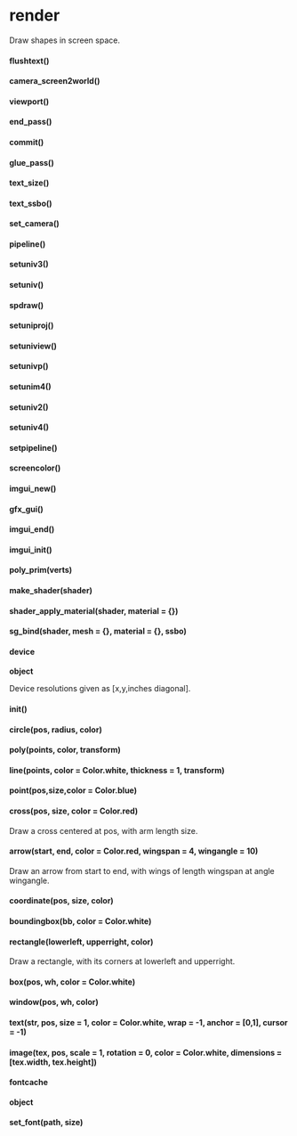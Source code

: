 # render
Draw shapes in screen space.
#### flushtext()



#### camera_screen2world()



#### viewport()



#### end_pass()



#### commit()



#### glue_pass()



#### text_size()



#### text_ssbo()



#### set_camera()



#### pipeline()



#### setuniv3()



#### setuniv()



#### spdraw()



#### setuniproj()



#### setuniview()



#### setunivp()



#### setunim4()



#### setuniv2()



#### setuniv4()



#### setpipeline()



#### screencolor()



#### imgui_new()



#### gfx_gui()



#### imgui_end()



#### imgui_init()



#### poly_prim(verts)



#### make_shader(shader)



#### shader_apply_material(shader, material = {})



#### sg_bind(shader, mesh = {}, material = {}, ssbo)



#### device
**object**

Device resolutions given as [x,y,inches diagonal].

#### init()



#### circle(pos, radius, color)



#### poly(points, color, transform)



#### line(points, color = Color.white, thickness = 1, transform)



#### point(pos,size,color = Color.blue)



#### cross(pos, size, color = Color.red)

Draw a cross centered at pos, with arm length size.

#### arrow(start, end, color = Color.red, wingspan = 4, wingangle = 10)

Draw an arrow from start to end, with wings of length wingspan at angle wingangle.

#### coordinate(pos, size, color)



#### boundingbox(bb, color = Color.white)



#### rectangle(lowerleft, upperright, color)

Draw a rectangle, with its corners at lowerleft and upperright.

#### box(pos, wh, color = Color.white)



#### window(pos, wh, color)



#### text(str, pos, size = 1, color = Color.white, wrap = -1, anchor = [0,1], cursor = -1)



#### image(tex, pos, scale = 1, rotation = 0, color = Color.white, dimensions = [tex.width, tex.height])



#### fontcache
**object**



#### set_font(path, size)




